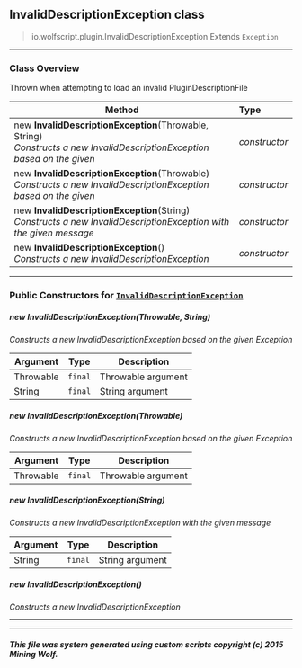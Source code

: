 ## InvalidDescriptionException __class__

>io.wolfscript.plugin.InvalidDescriptionException
>Extends `Exception`

---

### Class Overview

Thrown when attempting to load an invalid PluginDescriptionFile

Method | Type   
--- | :--- 
new __InvalidDescriptionException__(Throwable, String) <br> _Constructs a new InvalidDescriptionException based on the given_ | _constructor_
new __InvalidDescriptionException__(Throwable) <br> _Constructs a new InvalidDescriptionException based on the given_ | _constructor_
new __InvalidDescriptionException__(String) <br> _Constructs a new InvalidDescriptionException with the given message_ | _constructor_
new __InvalidDescriptionException__() <br> _Constructs a new InvalidDescriptionException_ | _constructor_



---

### Public Constructors for [`InvalidDescriptionException`](InvalidDescriptionException.md)

##### <a id='invaliddescriptionexception'></a>new __InvalidDescriptionException__(Throwable, String) 

_Constructs a new InvalidDescriptionException based on the given Exception_

Argument | Type | Description  
--- | --- | --- 
Throwable | `final` | Throwable argument
String | `final` | String argument

##### <a id='invaliddescriptionexception'></a>new __InvalidDescriptionException__(Throwable) 

_Constructs a new InvalidDescriptionException based on the given Exception_

Argument | Type | Description  
--- | --- | --- 
Throwable | `final` | Throwable argument

##### <a id='invaliddescriptionexception'></a>new __InvalidDescriptionException__(String) 

_Constructs a new InvalidDescriptionException with the given message_

Argument | Type | Description  
--- | --- | --- 
String | `final` | String argument

##### <a id='invaliddescriptionexception'></a>new __InvalidDescriptionException__() 

_Constructs a new InvalidDescriptionException_


---
---


##### This file was system generated using custom scripts copyright (c) 2015 Mining Wolf.
	

